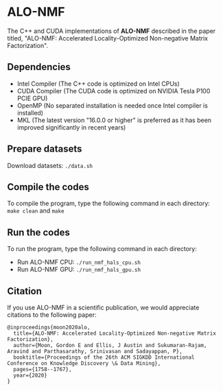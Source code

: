 # ALO-NMF

The C++ and CUDA implementations of **ALO-NMF** described in the paper titled, "ALO-NMF: Accelerated Locality-Optimized Non-negative Matrix Factorization".

## Dependencies
- Intel Compiler (The C++ code is optimized on Intel CPUs)
- CUDA Compiler (The CUDA code is optimized on NVIDIA Tesla P100 PCIE GPU)
- OpenMP (No separated installation is needed once Intel compiler is installed)
- MKL (The latest version "16.0.0 or higher" is preferred as it has been improved significantly in recent years)
  
## Prepare datasets
Download datasets: `./data.sh`

## Compile the codes
To compile the program, type the following command in each directory: `make clean` and `make`

## Run the codes
To run the program, type the following command in each directory:
  + Run ALO-NMF CPU: `./run_nmf_hals_cpu.sh`
  + Run ALO-NMF GPU: `./run_nmf_hals_gpu.sh`
  
## Citation
If you use ALO-NMF in a scientific publication, we would appreciate citations to the following paper:
```
@inproceedings{moon2020alo,
  title={ALO-NMF: Accelerated Locality-Optimized Non-negative Matrix Factorization},
  author={Moon, Gordon E and Ellis, J Austin and Sukumaran-Rajam, Aravind and Parthasarathy, Srinivasan and Sadayappan, P},
  booktitle={Proceedings of the 26th ACM SIGKDD International Conference on Knowledge Discovery \& Data Mining},
  pages={1758--1767},
  year={2020}
}
```
